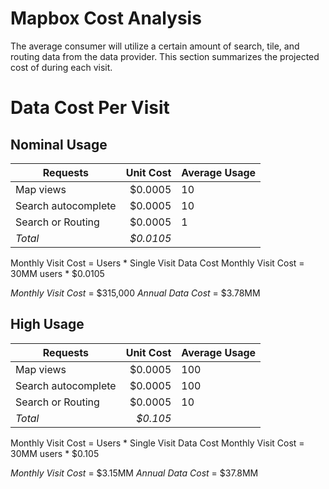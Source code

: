 Mapbox Cost Analysis
====================

The average consumer will utilize a certain amount of search, tile, and routing data from the data provider.  This section summarizes the projected cost of during each visit.

# Data Cost Per Visit

## Nominal Usage

| Requests            | Unit Cost | Average Usage |
|---------------------|----------:|---------------|
| Map views           | $0.0005   | 10            |
| Search autocomplete | $0.0005   | 10            |
| Search or Routing   | $0.0005   | 1             |
| *Total*             | *$0.0105* |               |

Monthly Visit Cost = Users * Single Visit Data Cost
Monthly Visit Cost = 30MM users * $0.0105

*Monthly Visit Cost* = $315,000
*Annual Data Cost* = $3.78MM

## High Usage

| Requests            | Unit Cost | Average Usage |
|---------------------|----------:|---------------|
| Map views           | $0.0005   | 100           |
| Search autocomplete | $0.0005   | 100           |
| Search or Routing   | $0.0005   | 10            |
| *Total*             | *$0.105*  |               |

Monthly Visit Cost = Users * Single Visit Data Cost
Monthly Visit Cost = 30MM users * $0.105

*Monthly Visit Cost* = $3.15MM
*Annual Data Cost* = $37.8MM
